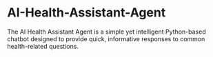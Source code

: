 # AI-Health-Assistant-Agent
The AI Health Assistant Agent is a simple yet intelligent Python-based chatbot designed to provide quick, informative responses to common health-related questions.

